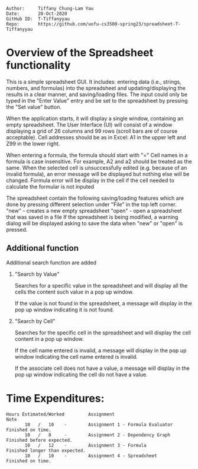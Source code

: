 ```
Author:     Tiffany Chung-Lam Yau
Date:       20-Oct-2020
GitHub ID:  T-Tiffanyyau
Repo:       https://github.com/uofu-cs3500-spring23/spreadsheet-T-Tiffanyyau
```

# Overview of the Spreadsheet functionality

This is a simple spreadsheet GUI.
It includes: entering data (i.e., strings, numbers, and formulas) into the spreadsheet and updating/displaying the results in a clear manner, and saving/loading files.
The input could only be typed in the "Enter Value" entry and be set to the spreadsheet by pressing the "Set value" button.

When the application starts, it will display a single window, containing an empty spreadsheet.
The User Interface (UI) will consist of a window displaying a grid of 26 columns and 99 rows (scroll bars are of course acceptable). 
Cell addresses should be as in Excel: A1 in the upper left and Z99 in the lower right.

When entering a formula, the formula should start with "="
Cell names in a formula is case insensitive. For example, A2 and a2 should be treated as the same.
When the selected cell is unsuccessfully edited (e.g. because of an invalid formula), an error message will be displayed but nothing else will be changed.
Formula error will be display in the cell if the cell needed to calculate the formular is not inputed

The spreadsheet contain the following saving/loading features which are done by pressing different selection under "File" in the top left corner.
	"new" - creates a new empty spreadsheet
	"open" - open a spreadsheet that was saved in a file
If the spreadsheet is being modified, a warning dialog will be displayed asking to save the data when "new" or "open" is pressed.

## Additional function

Additional search function are added
	
1. "Search by Value" 

	Searches for a specific value in the spreadsheet and will display all the cells the content such value in a pop up window.
	
	If the value is not found in the spreadsheet, a message will display in the pop up window indicating it is not found.
	
2. "Search by Cell"

	Searches for the specific cell in the spreadsheet and will display the cell content in a pop up window.
	
	If the cell name entered is invalid, a message will display in the pop up window indicating the cell name entered is invalid.
	
	If the associate cell does not have a value, a message will display in the pop up window indicating the cell do not have a value.

# Time Expenditures:

    Hours Estimated/Worked         Assignment                            Note
           10   /   10    -        Assignment 1 - Formula Evaluator     Finished on time.
           10   /   8     -        Assignment 2 - Dependency Graph      Finished before expected.
           10   /   12    -        Assignment 3 - Formula               Finished longer than expected.
           10   /   10    -        Assignment 4 - Spreadsheet           Finished on time.

